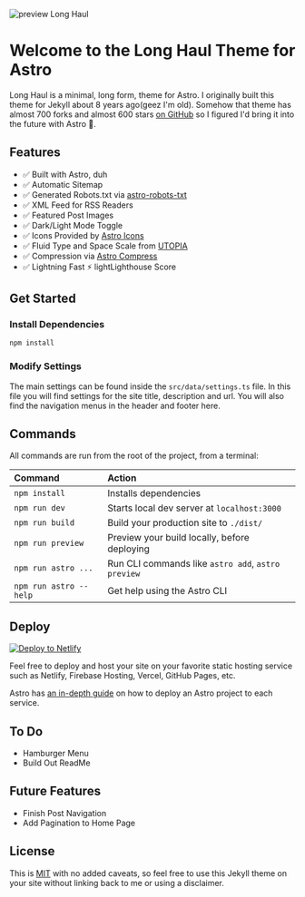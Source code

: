 ![preview Long Haul](/repository/public/images/preview.jpg?raw=true)

# Welcome to the Long Haul Theme for Astro

Long Haul is a minimal, long form, theme for Astro. I originally built this theme for Jekyll about 8 years ago(geez I'm old). Somehow that theme has almost 700 forks and almost 600 stars [on GitHub](https://github.com/brianmaierjr/long-haul) so I figured I'd bring it into the future with Astro 🚀.

## Features

-   ✅ Built with Astro, duh
-   ✅ Automatic Sitemap
-   ✅ Generated Robots.txt via [astro-robots-txt](https://github.com/alextim/astro-lib/tree/main/packages/astro-robots-txt#readme)
-   ✅ XML Feed for RSS Readers
-   ✅ Featured Post Images
-   ✅ Dark/Light Mode Toggle
-   ✅ Icons Provided by [Astro Icons](https://www.astroicon.dev/)
-   ✅ Fluid Type and Space Scale from [UTOPIA](https://utopia.fyi)
-   ✅ Compression via [Astro Compress](https://github.com/astro-community/astro-compress)
-   ✅ Lightning Fast ⚡ lightLighthouse Score

## Get Started

### Install Dependencies

```sh
npm install
```

### Modify Settings

The main settings can be found inside the `src/data/settings.ts` file. In this file you will find settings for the site title, description and url. You will also find the navigation menus in the header and footer here.

## Commands

All commands are run from the root of the project, from a terminal:

| Command                | Action                                             |
| :--------------------- | :------------------------------------------------- |
| `npm install`          | Installs dependencies                              |
| `npm run dev`          | Starts local dev server at `localhost:3000`        |
| `npm run build`        | Build your production site to `./dist/`            |
| `npm run preview`      | Preview your build locally, before deploying       |
| `npm run astro ...`    | Run CLI commands like `astro add`, `astro preview` |
| `npm run astro --help` | Get help using the Astro CLI                       |

## Deploy

[![Deploy to Netlify](https://www.netlify.com/img/deploy/button.svg)](https://app.netlify.com/start/deploy?repository=https://github.com/brianmaierjr/long-haul-astro)

Feel free to deploy and host your site on your favorite static hosting service such as Netlify, Firebase Hosting, Vercel, GitHub Pages, etc.

Astro has [an in-depth guide](https://docs.astro.build/en/guides/deploy/) on how to deploy an Astro project to each service.

## To Do

-   Hamburger Menu
-   Build Out ReadMe

## Future Features

-   Finish Post Navigation
-   Add Pagination to Home Page

## License

This is [MIT](LICENSE) with no added caveats, so feel free to use this Jekyll theme on your site without linking back to me or using a disclaimer.
